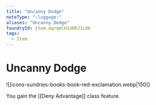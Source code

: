 ```yaml
---
title: "Uncanny Dodge"
noteType: ":luggage:"
aliases: "Uncanny Dodge"
foundryId: Item.aqrqmlH1UDRJ1L0b
tags:
  - Item
---
```


# Uncanny Dodge
![[icons-sundries-books-book-red-exclamation.webp|150]]

You gain the [[Deny Advantage]] class feature.

